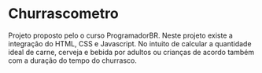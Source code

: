 # Churrascometro
 Projeto proposto pelo o curso ProgramadorBR. Neste projeto existe a integração do HTML, CSS e Javascript. No intuito de calcular a quantidade ideal de carne, cerveja e bebida por adultos ou crianças de acordo também com a duração do tempo do churrasco.
